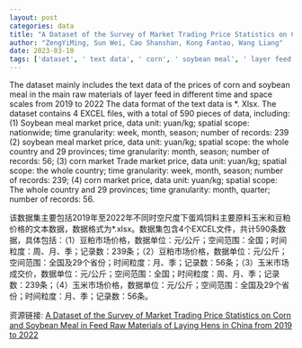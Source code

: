 ```yaml
---
layout: post
categories: data
title: "A Dataset of the Survey of Market Trading Price Statistics on Corn and Soybean Meal in Feed Raw Materials of Laying Hens in China from 2019 to 2022"
author: "ZengYiMing, Sun Wei, Cao Shanshan, Kong Fantao, Wang Liang"
date: 2023-03-10
tags: ['dataset', ' text data', ' corn', ' soybean meal', ' layer feed', ' raw materials', ' prices', ' 2019-2022', ' time scales', ' spatial scales', ' .xlsx', ' Excel files', ' 590 data', ' market price', ' yuan/kg', ' nationwide', ' provinces', ' week', ' month', ' season', ' records']
---
```


The dataset mainly includes the text data of the prices of corn and soybean meal in the main raw materials of layer feed in different time and space scales from 2019 to 2022 The data format of the text data is *. Xlsx. The dataset contains 4 EXCEL files, with a total of 590 pieces of data, including: (1) Soybean meal market price, data unit: yuan/kg; spatial scope: nationwide; time granularity: week, month, season; number of records: 239 (2) soybean meal market price, data unit: yuan/kg; spatial scope: the whole country and 29 provinces; time granularity: month, season; number of records: 56; (3) corn market Trade market price, data unit: yuan/kg; spatial scope: the whole country; time granularity: week, month, season; number of records: 239; (4) corn market price, data unit: yuan/kg; spatial scope: The whole country and 29 provinces; time granularity: month, quarter; number of records: 56.

该数据集主要包括2019年至2022年不同时空尺度下蛋鸡饲料主要原料玉米和豆粕价格的文本数据，数据格式为*.xlsx。数据集包含4个EXCEL文件，共计590条数据，具体包括：（1）豆粕市场价格，数据单位：元/公斤；空间范围：全国；时间粒度：周、月、季；记录数：239条；（2）豆粕市场价格，数据单位：元/公斤；空间范围：全国及29个省份；时间粒度：月、季；记录数：56条；（3）玉米市场成交价，数据单位：元/公斤；空间范围：全国；时间粒度：周、月、季；记录数：239条；（4）玉米市场价格，数据单位：元/公斤；空间范围：全国及29个省份；时间粒度：月、季；记录数：56条。

资源链接: [A Dataset of the Survey of Market Trading Price Statistics on Corn and Soybean Meal in Feed Raw Materials of Laying Hens in China from 2019 to 2022](https://doi.org/10.57760/sciencedb.07593)
